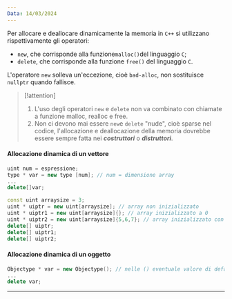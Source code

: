 ```yaml
---
Data: 14/03/2024
---
```

Per allocare e deallocare dinamicamente la memoria in `C++` si utilizzano rispettivamente gli operatori:
- `new`, che corrisponde alla funzione`malloc()`del linguaggio `C`;
- `delete`, che corrisponde alla funzione `free()` del linguaggio `C`.

L'operatore `new` solleva un'eccezione, cioè `bad-alloc`, non sostituisce `nullptr` quando fallisce.

>[!attention] 
>1. L'uso degli operatori `new` e `delete` non va combinato con chiamate a funzione malloc, realloc e free.
>2. Non ci devono mai essere `new`e `delete` "nude", cioè sparse nel codice, l'allocazione e deallocazione della memoria dovrebbe essere sempre fatta nei ***costruttori*** o ***distruttori***.

#### Allocazione dinamica di un vettore
```cpp
uint num = espressione;
type * var = new type [num]; // num = dimensione array
...
delete[]var;
```

```cpp
const uint arraysize = 3;
uint * uiptr = new uint[arraysize]; // array non inizializzato
uint * uiptr1 = new uint[arraysize]{}; // array inizializzato a 0
uint * uiptr2 = new uint[arraysize]{5,6,7}; // array inizializzato con 5,6,7
delete[] uiptr;
delete[] uiptr1;
delete[] uiptr2;
```

#### Allocazione dinamica di un oggetto
```cpp
Objectype * var = new Objectype(); // nelle () eventuale valore di default
...
delete var;
```
---
